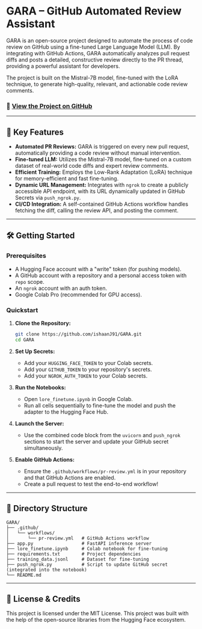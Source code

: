 # GARA – GitHub Automated Review Assistant

GARA is an open-source project designed to automate the process of code review on GitHub using a fine-tuned Large Language Model (LLM). By integrating with GitHub Actions, GARA automatically analyzes pull request diffs and posts a detailed, constructive review directly to the PR thread, providing a powerful assistant for developers.

The project is built on the Mistral-7B model, fine-tuned with the LoRA technique, to generate high-quality, relevant, and actionable code review comments.

### 🔗 [View the Project on GitHub](https://github.com/ishaanJ91/GARA)

---

## 🚀 Key Features

- **Automated PR Reviews:** GARA is triggered on every new pull request, automatically providing a code review without manual intervention.
- **Fine-tuned LLM:** Utilizes the Mistral-7B model, fine-tuned on a custom dataset of real-world code diffs and expert review comments.
- **Efficient Training:** Employs the Low-Rank Adaptation (LoRA) technique for memory-efficient and fast fine-tuning.
- **Dynamic URL Management:** Integrates with `ngrok` to create a publicly accessible API endpoint, with its URL dynamically updated in GitHub Secrets via `push_ngrok.py`.
- **CI/CD Integration:** A self-contained GitHub Actions workflow handles fetching the diff, calling the review API, and posting the comment.

---

## 🛠️ Getting Started

### Prerequisites

- A Hugging Face account with a "write" token (for pushing models).
- A GitHub account with a repository and a personal access token with `repo` scope.
- An `ngrok` account with an auth token.
- Google Colab Pro (recommended for GPU access).

### Quickstart

1. **Clone the Repository:**

   ```bash
   git clone https://github.com/ishaanJ91/GARA.git
   cd GARA
   ```

2. **Set Up Secrets:**

   - Add your `HUGGING_FACE_TOKEN` to your Colab secrets.
   - Add your `GITHUB_TOKEN` to your repository's secrets.
   - Add your `NGROK_AUTH_TOKEN` to your Colab secrets.

3. **Run the Notebooks:**

   - Open `lore_finetune.ipynb` in Google Colab.
   - Run all cells sequentially to fine-tune the model and push the adapter to the Hugging Face Hub.

4. **Launch the Server:**

   - Use the combined code block from the `uvicorn` and `push_ngrok` sections to start the server and update your GitHub secret simultaneously.

5. **Enable GitHub Actions:**
   - Ensure the `.github/workflows/pr-review.yml` is in your repository and that GitHub Actions are enabled.
   - Create a pull request to test the end-to-end workflow!

---

## 🌳 Directory Structure

```
GARA/
├── .github/
│   └── workflows/
│       └── pr-review.yml   # GitHub Actions workflow
├── app.py                  # FastAPI inference server
├── lore_finetune.ipynb     # Colab notebook for fine-tuning
├── requirements.txt        # Project dependencies
├── training_data.jsonl     # Dataset for fine-tuning
├── push_ngrok.py           # Script to update GitHub secret (integrated into the notebook)
└── README.md
```

---

## 📄 License & Credits

This project is licensed under the MIT License.
This project was built with the help of the open-source libraries from the Hugging Face ecosystem.
